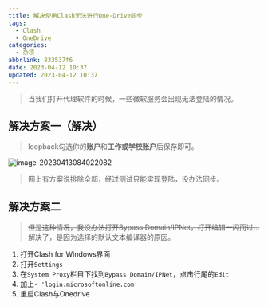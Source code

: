 ```yaml
---
title: 解决使用Clash无法进行One-Drive同步
tags:
  - Clash
  - OneDrive
categories:
  - 杂项
abbrlink: 833537f6
date: 2023-04-12 10:37
updated: 2023-04-12 10:37
---
```


*<!--more-->*

> 当我们打开代理软件的时候，一些微软服务会出现无法登陆的情况。

## 解决方案一（解决）

> loopback勾选你的**账户**和**工作或学校账户**后保存即可。

![image-20230413084022082](https://qianchen-image.oss-cn-beijing.aliyuncs.com/blog/202304130902173.png)

> 网上有方案说排除全部，经过测试只能实现登陆，没办法同步。

## 解决方案二

> ~~但是这种情况，我没办法打开Bypass Domain/IPNet，打开编辑一闪而过...~~      
> 解决了，是因为选择的默认文本编译器的原因。

1. 打开Clash for Windows界面
2. 打开`Settings`
3. 在`System Proxy`栏目下找到`Bypass Domain/IPNet`，点击行尾的`Edit`
4. 加上`- 'login.microsoftonline.com'`
5. 重启Clash与Onedrive
